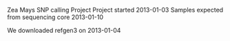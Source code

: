 Zea Mays SNP calling Project
Project started 2013-01-03
Samples expected from sequencing core 2013-01-10


We downloaded refgen3 on 2013-01-04
